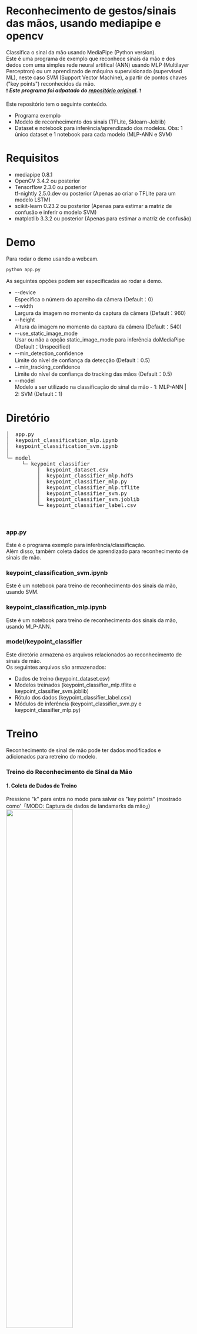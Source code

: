 # Reconhecimento de gestos/sinais das mãos, usando mediapipe e opencv
Classifica o sinal da mão usando MediaPipe (Python version).<br> Este é uma programa 
de exemplo que reconhece sinais da mão e dos dedos com uma simples rede neural artifical (ANN) usando MLP (Multilayer Perceptron) ou um aprendizado de máquina supervisionado (supervised ML), neste caso SVM (Support Vector Machine), a partir de pontos chaves ("key points") reconhecidos da mão.
<br> ❗ _️**Este programa foi adpatado do [repositório original](https://github.com/Kazuhito00/hand-gesture-recognition-using-mediapipe).**_ ❗
<br> 


Este repositório tem o seguinte conteúdo.
* Programa exemplo
* Modelo de reconhecimento dos sinais (TFLite, Sklearn-Joblib)
* Dataset e notebook para inferência/aprendizado dos modelos. Obs: 1 único dataset e 1 notebook para cada modelo (MLP-ANN e SVM)

# Requisitos
* mediapipe 0.8.1
* OpenCV 3.4.2 ou posterior
* Tensorflow 2.3.0 ou posterior <br>tf-nightly 2.5.0.dev ou posterior (Apenas ao criar o TFLite para um modelo LSTM)
* scikit-learn 0.23.2 ou posterior (Apenas para estimar a matriz de confusão e inferir o modelo SVM) 
* matplotlib 3.3.2 ou posterior (Apenas para estimar a matriz de confusão)

# Demo
Para rodar o demo usando a webcam.
```bash
python app.py
```

As seguintes opções podem ser especificadas ao rodar a demo.
* --device<br>Especifica o número do aparelho da câmera (Default：0)
* --width<br>Largura da imagem no momento da captura da câmera (Default：960)
* --height<br>Altura da imagem no momento da captura da câmera (Default：540)
* --use_static_image_mode<br>Usar ou não a opção static_image_mode para inferência doMediaPipe (Default：Unspecified)
* --min_detection_confidence<br>Limite do nível de confiança da detecção (Default：0.5)
* --min_tracking_confidence<br>Limite do nível de confiança do tracking das mãos (Default：0.5)
* --model<br>Modelo a ser utilizado na classificação do sinal da mão - 1: MLP-ANN | 2: SVM (Default：1)

# Diretório
<pre>
│  app.py
│  keypoint_classification_mlp.ipynb
│  keypoint_classification_svm.ipynb
│  
└─ model
     └─ keypoint_classifier
          │  keypoint_dataset.csv
          │  keypoint_classifier_mlp.hdf5
          │  keypoint_classifier_mlp.py
          │  keypoint_classifier_mlp.tflite
          │  keypoint_classifier_svm.py
          │  keypoint_classifier_svm.joblib
          └─ keypoint_classifier_label.csv


</pre>
### app.py
Este é o programa exemplo para inferência/classificação.<br>
Além disso, também coleta dados de aprendizado para reconhecimento de sinais de mão.<br>

### keypoint_classification_svm.ipynb 
Este é um notebook para treino de reconhecimento dos sinais da mão, usando SVM.

### keypoint_classification_mlp.ipynb
Este é um notebook para treino de reconhecimento dos sinais da mão, usando MLP-ANN.

### model/keypoint_classifier
Este diretório armazena os arquivos relacionados ao reconhecimento de sinais de mão.<br>
Os seguintes arquivos são armazenados:
* Dados de treino (keypoint_dataset.csv)
* Modelos treinados (keypoint_classifier_mlp.tflite e keypoint_classifier_svm.joblib)
* Rótulo dos dados (keypoint_classifier_label.csv)
* Módulos de inferência (keypoint_classifier_svm.py e keypoint_classifier_mlp.py)

# Treino
Reconhecimento de sinal de mão pode ter dados modificados e adicionados para retreino do modelo.

### Treino do Reconhecimento de Sinal da Mão
#### 1. Coleta de Dados de Treino
Pressione "k" para entra no modo para salvar os "key points" (mostrado como'「MODO: Captura de dados de landamarks da mão」）<br>
<img src="https://user-images.githubusercontent.com/37477845/102235423-aa6cb680-3f35-11eb-8ebd-5d823e211447.jpg" width="60%"><br><br>
Se o usuário pressionar "0" to "9", os "key points" serão adicionados a "model/keypoint_classifier/keypoint_dataset.csv" como abaixo.<br>
1st column: Número pressionada (usado como ID da classe), segunda coluna e subsequentes: Coordenadas do "key point"<br>
<img src="https://user-images.githubusercontent.com/37477845/102345725-28d26280-3fe1-11eb-9eeb-8c938e3f625b.png" width="80%"><br><br>
As coordenadas do "key point" são as que passaram pelo seguinte pré-processamento até up to ④.<br>
<img src="https://user-images.githubusercontent.com/37477845/102242918-ed328c80-3f3d-11eb-907c-61ba05678d54.png" width="80%">
<img src="https://user-images.githubusercontent.com/37477845/102244114-418a3c00-3f3f-11eb-8eef-f658e5aa2d0d.png" width="80%"><br><br>
No estado inicial, 4 tipos de dados de aprendizado estão incluídos: letra A (ID da classe: 0), letra B (ID da classe: 1), letra C (ID da classe: 2), letra D (ID da classe: 3).<br>
Se necessário, adicione ID 4 ou maior, ou delete os dados existentes do arquivo csv para preparar os dados de treino.<br>
<img src="https://user-images.githubusercontent.com/37477845/102348846-d0519400-3fe5-11eb-8789-2e7daec65751.jpg" width="25%">　<img src="https://user-images.githubusercontent.com/37477845/102348855-d2b3ee00-3fe5-11eb-9c6d-b8924092a6d8.jpg" width="25%">　<img src="https://user-images.githubusercontent.com/37477845/102348861-d3e51b00-3fe5-11eb-8b07-adc08a48a760.jpg" width="25%">

#### 2. Treino do Modelo
Abra "[keypoint_classification_mlp.ipynb](keypoint_classification_mlp.ipynb)" para modelo MLP-ANN, ou "[keypoint_classification_svm.ipynb](keypoint_classification_svm.ipynb)" para modelo SVM, no Jupyter Notebook e execute do topo até a última célula.<br>
Para mudar o número de classes de treino, mude o valor "NUM_CLASSES = 4" <br>e modifique o os rótulos de "model/keypoint_classifier/keypoint_classifier_label.csv" de forma apropriada.<br><br>

# Referência
* [MediaPipe](https://mediapipe.dev/)

# Autor
Kazuhito Takahashi(https://twitter.com/KzhtTkhs)

# Alterações, Adaptações, Adições e Melhoras
Pablo Oliveira (https://br.linkedin.com/in/pablo-oliveira-msc-cqf-88365716, https://github.com/pablofrioli)
 
# Licença
hand-gesture-recognition-using-mediapipe está sob licença [Apache v2 license](LICENSE).
